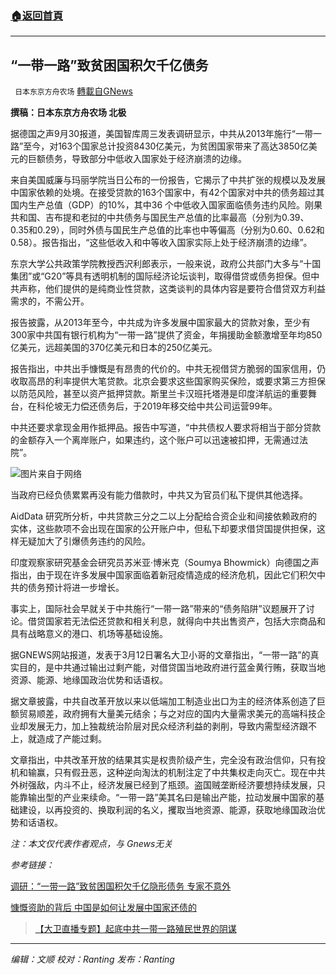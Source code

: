 ###  [:house:返回首頁](https://github.com/ourhimalayas/txt)
---


## “一带一路”致贫困国积欠千亿债务
` 日本东京方舟农场` [轉載自GNews](https://gnews.org/zh-hans/1569334/)

**撰稿：日本东京方舟农场 北极**

据德国之声9月30报道，美国智库周三发表调研显示，中共从2013年施行“一带一路”至今，对163个国家总计投资8430亿美元，为贫困国家带来了高达3850亿美元的巨额债务，导致部分中低收入国家处于经济崩溃的边缘。

来自美国威廉与玛丽学院当日公布的一份报告，它揭示了中共扩张的规模以及发展中国家依赖的处境。在接受贷款的163个国家中，有42个国家对中共的债务超过其国内生产总值（GDP）的10%，其中36 个中低收入国家面临债务违约风险。刚果共和国、吉布提和老挝的中共债务与国民生产总值的比率最高（分别为0.39、0.35和0.29），同时外债与国民生产总值的比率也中等偏高（分别为0.60、0.62和0.58）。报告指出，“这些低收入和中等收入国家实际上处于经济崩溃的边缘”。

东京大学公共政策学院教授西沢利郎表示，一般来说，政府公共部门大多与“十国集团”或“G20”等具有透明机制的国际经济论坛谈判，取得借贷或债务担保。但中共声称，他们提供的是纯商业性贷款，这类谈判的具体内容是要符合借贷双方利益需求的，不需公开。

报告披露，从2013年至今，中共成为许多发展中国家最大的贷款对象，至少有300家中共国有银行机构为“一带一路”提供了资金，年捐援助金额激增至年均850亿美元，远超美国的370亿美元和日本的250亿美元。

报告指出，中共出手慷慨是有昂贵的代价的。中共无视借贷方脆弱的国家信用，仍收取高昂的利率提供大笔贷款。北京会要求这些国家购买保险，或要求第三方担保以防范风险，甚至以资产抵押贷款。斯里兰卡汉班托塔港是印度洋航运的重要舞台，在科伦坡无力偿还债务后，于2019年移交给中共公司运营99年。

中共还要求拿现金用作抵押品。报告中写道，“中共债权人要求将相当于部分贷款的金额存入一个离岸账户，如果违约，这个账户可以迅速被扣押，无需通过法院”。

![](https://assets.gnews.org/wp-content/uploads/2021/10/48512890_303.jpg)图片来自于网络

当政府已经负债累累再没有能力借款时，中共又为官员们私下提供其他选择。

AidData 研究所分析，中共贷款三分之二以上分配给合资企业和间接依赖政府的实体，这些款项不会出现在国家的公开账户中，但私下却要求借贷国提供担保，这样无疑加大了引爆债务违约的风险。

印度观察家研究基金会研究员苏米亚·博米克（Soumya Bhowmick）向德国之声指出，由于现在许多发展中国家面临着新冠疫情造成的经济危机，因此它们积欠中共的债务预计将进一步增长。

事实上，国际社会早就关于中共施行“一带一路”带来的“债务陷阱”议题展开了讨论。借贷国家若无法偿还贷款和相关利息，就得向中共出售资产，包括大宗商品和具有战略意义的港口、机场等基础设施。

据GNEWS网站报道，发表于3月12日署名大卫小哥的文章指出，“一带一路”的真实目的，是中共通过输出过剩产能，对借贷国当地政府进行蓝金黄行贿，获取当地资源、能源、地缘国政治优势和话语权。

据文章披露，中共自改革开放以来以低端加工制造业出口为主的经济体系创造了巨额贸易顺差，政府拥有大量美元结余；与之对应的国内大量需求美元的高端科技企业却发展无力，加上独裁统治阶层对民众经济利益的剥削，导致内需型经济跟不上，就造成了产能过剩。

文章指出，中共改革开放的结果其实是权贵阶级产生，完全没有政治信仰，只有投机和输赢，只有假丑恶，这种逆向淘汰的机制注定了中共集权走向灭亡。现在中共外树强敌，内斗不止，经济发展已经到了瓶颈。盗国贼垄断经济要想持续发展，只能靠输出型的产业来续命。“一带一路”美其名曰是输出产能，拉动发展中国家的基础建设，以再投资的、换取利润的名义，攫取当地资源、能源，获取地缘国政治优势和话语权。

*注：本文仅代表作者观点，与 Gnews无关*

*参考链接：*

[调研：“一带一路”致贫困国积欠千亿隐形债务 专家不意外](https://www.dw.com/zh/%E8%B0%83%E7%A0%94%E4%B8%80%E5%B8%A6%E4%B8%80%E8%B7%AF%E8%87%B4%E8%B4%AB%E5%9B%B0%E5%9B%BD%E7%A7%AF%E6%AC%A0%E5%8D%83%E4%BA%BF%E9%9A%90%E5%BD%A2%E5%80%BA%E5%8A%A1-%E4%B8%93%E5%AE%B6%E4%B8%8D%E6%84%8F%E5%A4%96/a-59351273)

[慷慨资助的背后 中国是如何让发展中国家还债的](https://www.rfi.fr/cn/%E4%B8%AD%E5%9B%BD/20210930-%E6%85%B7%E6%85%A8%E8%B5%84%E5%8A%A9%E7%9A%84%E8%83%8C%E5%90%8E-%E4%B8%AD%E5%9B%BD%E6%98%AF%E5%A6%82%E4%BD%95%E8%AE%A9%E5%8F%91%E5%B1%95%E4%B8%AD%E5%9B%BD%E5%AE%B6%E8%BF%98%E5%80%BA%E7%9A%84)



> [【大卫直播专题】起底中共一带一路殖民世界的阴谋](https://gnews.org/zh-hans/970076/)



* * *

*编辑：文顺 校对：Ranting 发布：Ranting*
